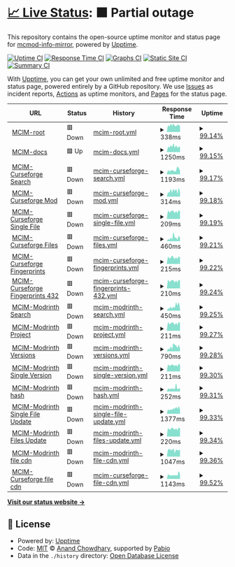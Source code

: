 # [📈 Live Status](https://mcmod-info-mirror.github.io/upptime): <!--live status--> **🟧 Partial outage**

This repository contains the open-source uptime monitor and status page for [mcmod-info-mirror](https://github.com/mcmod-info-mirror), powered by [Upptime](https://github.com/upptime/upptime).

[![Uptime CI](https://github.com/mcmod-info-mirror/upptime/workflows/Uptime%20CI/badge.svg)](https://github.com/mcmod-info-mirror/upptime/actions?query=workflow%3A%22Uptime+CI%22)
[![Response Time CI](https://github.com/mcmod-info-mirror/upptime/workflows/Response%20Time%20CI/badge.svg)](https://github.com/mcmod-info-mirror/upptime/actions?query=workflow%3A%22Response+Time+CI%22)
[![Graphs CI](https://github.com/mcmod-info-mirror/upptime/workflows/Graphs%20CI/badge.svg)](https://github.com/mcmod-info-mirror/upptime/actions?query=workflow%3A%22Graphs+CI%22)
[![Static Site CI](https://github.com/mcmod-info-mirror/upptime/workflows/Static%20Site%20CI/badge.svg)](https://github.com/mcmod-info-mirror/upptime/actions?query=workflow%3A%22Static+Site+CI%22)
[![Summary CI](https://github.com/mcmod-info-mirror/upptime/workflows/Summary%20CI/badge.svg)](https://github.com/mcmod-info-mirror/upptime/actions?query=workflow%3A%22Summary+CI%22)

With [Upptime](https://upptime.js.org), you can get your own unlimited and free uptime monitor and status page, powered entirely by a GitHub repository. We use [Issues](https://github.com/mcmod-info-mirror/upptime/issues) as incident reports, [Actions](https://github.com/mcmod-info-mirror/upptime/actions) as uptime monitors, and [Pages](https://mcmod-info-mirror.github.io/upptime) for the status page.

<!--start: status pages-->
<!-- This summary is generated by Upptime (https://github.com/upptime/upptime) -->
<!-- Do not edit this manually, your changes will be overwritten -->
<!-- prettier-ignore -->
| URL | Status | History | Response Time | Uptime |
| --- | ------ | ------- | ------------- | ------ |
| <img alt="" src="https://icons.duckduckgo.com/ip3/mod.mcimirror.top.ico" height="13"> [MCIM-root](https://mod.mcimirror.top) | 🟥 Down | [mcim-root.yml](https://github.com/mcmod-info-mirror/upptime/commits/HEAD/history/mcim-root.yml) | <details><summary><img alt="Response time graph" src="./graphs/mcim-root/response-time-week.png" height="20"> 338ms</summary><br><a href="https://mcmod-info-mirror.github.io/upptime/history/mcim-root"><img alt="Response time 364" src="https://img.shields.io/endpoint?url=https%3A%2F%2Fraw.githubusercontent.com%2Fmcmod-info-mirror%2Fupptime%2FHEAD%2Fapi%2Fmcim-root%2Fresponse-time.json"></a><br><a href="https://mcmod-info-mirror.github.io/upptime/history/mcim-root"><img alt="24-hour response time 300" src="https://img.shields.io/endpoint?url=https%3A%2F%2Fraw.githubusercontent.com%2Fmcmod-info-mirror%2Fupptime%2FHEAD%2Fapi%2Fmcim-root%2Fresponse-time-day.json"></a><br><a href="https://mcmod-info-mirror.github.io/upptime/history/mcim-root"><img alt="7-day response time 338" src="https://img.shields.io/endpoint?url=https%3A%2F%2Fraw.githubusercontent.com%2Fmcmod-info-mirror%2Fupptime%2FHEAD%2Fapi%2Fmcim-root%2Fresponse-time-week.json"></a><br><a href="https://mcmod-info-mirror.github.io/upptime/history/mcim-root"><img alt="30-day response time 364" src="https://img.shields.io/endpoint?url=https%3A%2F%2Fraw.githubusercontent.com%2Fmcmod-info-mirror%2Fupptime%2FHEAD%2Fapi%2Fmcim-root%2Fresponse-time-month.json"></a><br><a href="https://mcmod-info-mirror.github.io/upptime/history/mcim-root"><img alt="1-year response time 364" src="https://img.shields.io/endpoint?url=https%3A%2F%2Fraw.githubusercontent.com%2Fmcmod-info-mirror%2Fupptime%2FHEAD%2Fapi%2Fmcim-root%2Fresponse-time-year.json"></a></details> | <details><summary><a href="https://mcmod-info-mirror.github.io/upptime/history/mcim-root">99.14%</a></summary><a href="https://mcmod-info-mirror.github.io/upptime/history/mcim-root"><img alt="All-time uptime 99.68%" src="https://img.shields.io/endpoint?url=https%3A%2F%2Fraw.githubusercontent.com%2Fmcmod-info-mirror%2Fupptime%2FHEAD%2Fapi%2Fmcim-root%2Fuptime.json"></a><br><a href="https://mcmod-info-mirror.github.io/upptime/history/mcim-root"><img alt="24-hour uptime 99.53%" src="https://img.shields.io/endpoint?url=https%3A%2F%2Fraw.githubusercontent.com%2Fmcmod-info-mirror%2Fupptime%2FHEAD%2Fapi%2Fmcim-root%2Fuptime-day.json"></a><br><a href="https://mcmod-info-mirror.github.io/upptime/history/mcim-root"><img alt="7-day uptime 99.14%" src="https://img.shields.io/endpoint?url=https%3A%2F%2Fraw.githubusercontent.com%2Fmcmod-info-mirror%2Fupptime%2FHEAD%2Fapi%2Fmcim-root%2Fuptime-week.json"></a><br><a href="https://mcmod-info-mirror.github.io/upptime/history/mcim-root"><img alt="30-day uptime 99.68%" src="https://img.shields.io/endpoint?url=https%3A%2F%2Fraw.githubusercontent.com%2Fmcmod-info-mirror%2Fupptime%2FHEAD%2Fapi%2Fmcim-root%2Fuptime-month.json"></a><br><a href="https://mcmod-info-mirror.github.io/upptime/history/mcim-root"><img alt="1-year uptime 99.68%" src="https://img.shields.io/endpoint?url=https%3A%2F%2Fraw.githubusercontent.com%2Fmcmod-info-mirror%2Fupptime%2FHEAD%2Fapi%2Fmcim-root%2Fuptime-year.json"></a></details>
| <img alt="" src="https://icons.duckduckgo.com/ip3/mod.mcimirror.top.ico" height="13"> [MCIM-docs](https://mod.mcimirror.top/docs) | 🟩 Up | [mcim-docs.yml](https://github.com/mcmod-info-mirror/upptime/commits/HEAD/history/mcim-docs.yml) | <details><summary><img alt="Response time graph" src="./graphs/mcim-docs/response-time-week.png" height="20"> 1250ms</summary><br><a href="https://mcmod-info-mirror.github.io/upptime/history/mcim-docs"><img alt="Response time 1334" src="https://img.shields.io/endpoint?url=https%3A%2F%2Fraw.githubusercontent.com%2Fmcmod-info-mirror%2Fupptime%2FHEAD%2Fapi%2Fmcim-docs%2Fresponse-time.json"></a><br><a href="https://mcmod-info-mirror.github.io/upptime/history/mcim-docs"><img alt="24-hour response time 1132" src="https://img.shields.io/endpoint?url=https%3A%2F%2Fraw.githubusercontent.com%2Fmcmod-info-mirror%2Fupptime%2FHEAD%2Fapi%2Fmcim-docs%2Fresponse-time-day.json"></a><br><a href="https://mcmod-info-mirror.github.io/upptime/history/mcim-docs"><img alt="7-day response time 1250" src="https://img.shields.io/endpoint?url=https%3A%2F%2Fraw.githubusercontent.com%2Fmcmod-info-mirror%2Fupptime%2FHEAD%2Fapi%2Fmcim-docs%2Fresponse-time-week.json"></a><br><a href="https://mcmod-info-mirror.github.io/upptime/history/mcim-docs"><img alt="30-day response time 1334" src="https://img.shields.io/endpoint?url=https%3A%2F%2Fraw.githubusercontent.com%2Fmcmod-info-mirror%2Fupptime%2FHEAD%2Fapi%2Fmcim-docs%2Fresponse-time-month.json"></a><br><a href="https://mcmod-info-mirror.github.io/upptime/history/mcim-docs"><img alt="1-year response time 1334" src="https://img.shields.io/endpoint?url=https%3A%2F%2Fraw.githubusercontent.com%2Fmcmod-info-mirror%2Fupptime%2FHEAD%2Fapi%2Fmcim-docs%2Fresponse-time-year.json"></a></details> | <details><summary><a href="https://mcmod-info-mirror.github.io/upptime/history/mcim-docs">99.15%</a></summary><a href="https://mcmod-info-mirror.github.io/upptime/history/mcim-docs"><img alt="All-time uptime 99.69%" src="https://img.shields.io/endpoint?url=https%3A%2F%2Fraw.githubusercontent.com%2Fmcmod-info-mirror%2Fupptime%2FHEAD%2Fapi%2Fmcim-docs%2Fuptime.json"></a><br><a href="https://mcmod-info-mirror.github.io/upptime/history/mcim-docs"><img alt="24-hour uptime 99.56%" src="https://img.shields.io/endpoint?url=https%3A%2F%2Fraw.githubusercontent.com%2Fmcmod-info-mirror%2Fupptime%2FHEAD%2Fapi%2Fmcim-docs%2Fuptime-day.json"></a><br><a href="https://mcmod-info-mirror.github.io/upptime/history/mcim-docs"><img alt="7-day uptime 99.15%" src="https://img.shields.io/endpoint?url=https%3A%2F%2Fraw.githubusercontent.com%2Fmcmod-info-mirror%2Fupptime%2FHEAD%2Fapi%2Fmcim-docs%2Fuptime-week.json"></a><br><a href="https://mcmod-info-mirror.github.io/upptime/history/mcim-docs"><img alt="30-day uptime 99.68%" src="https://img.shields.io/endpoint?url=https%3A%2F%2Fraw.githubusercontent.com%2Fmcmod-info-mirror%2Fupptime%2FHEAD%2Fapi%2Fmcim-docs%2Fuptime-month.json"></a><br><a href="https://mcmod-info-mirror.github.io/upptime/history/mcim-docs"><img alt="1-year uptime 99.69%" src="https://img.shields.io/endpoint?url=https%3A%2F%2Fraw.githubusercontent.com%2Fmcmod-info-mirror%2Fupptime%2FHEAD%2Fapi%2Fmcim-docs%2Fuptime-year.json"></a></details>
| <img alt="" src="https://icons.duckduckgo.com/ip3/mod.mcimirror.top.ico" height="13"> [MCIM-Curseforge Search](https://mod.mcimirror.top/curseforge/v1/mods/search?gameId=432&pageSize=50) | 🟥 Down | [mcim-curseforge-search.yml](https://github.com/mcmod-info-mirror/upptime/commits/HEAD/history/mcim-curseforge-search.yml) | <details><summary><img alt="Response time graph" src="./graphs/mcim-curseforge-search/response-time-week.png" height="20"> 1193ms</summary><br><a href="https://mcmod-info-mirror.github.io/upptime/history/mcim-curseforge-search"><img alt="Response time 1403" src="https://img.shields.io/endpoint?url=https%3A%2F%2Fraw.githubusercontent.com%2Fmcmod-info-mirror%2Fupptime%2FHEAD%2Fapi%2Fmcim-curseforge-search%2Fresponse-time.json"></a><br><a href="https://mcmod-info-mirror.github.io/upptime/history/mcim-curseforge-search"><img alt="24-hour response time 1032" src="https://img.shields.io/endpoint?url=https%3A%2F%2Fraw.githubusercontent.com%2Fmcmod-info-mirror%2Fupptime%2FHEAD%2Fapi%2Fmcim-curseforge-search%2Fresponse-time-day.json"></a><br><a href="https://mcmod-info-mirror.github.io/upptime/history/mcim-curseforge-search"><img alt="7-day response time 1193" src="https://img.shields.io/endpoint?url=https%3A%2F%2Fraw.githubusercontent.com%2Fmcmod-info-mirror%2Fupptime%2FHEAD%2Fapi%2Fmcim-curseforge-search%2Fresponse-time-week.json"></a><br><a href="https://mcmod-info-mirror.github.io/upptime/history/mcim-curseforge-search"><img alt="30-day response time 1403" src="https://img.shields.io/endpoint?url=https%3A%2F%2Fraw.githubusercontent.com%2Fmcmod-info-mirror%2Fupptime%2FHEAD%2Fapi%2Fmcim-curseforge-search%2Fresponse-time-month.json"></a><br><a href="https://mcmod-info-mirror.github.io/upptime/history/mcim-curseforge-search"><img alt="1-year response time 1403" src="https://img.shields.io/endpoint?url=https%3A%2F%2Fraw.githubusercontent.com%2Fmcmod-info-mirror%2Fupptime%2FHEAD%2Fapi%2Fmcim-curseforge-search%2Fresponse-time-year.json"></a></details> | <details><summary><a href="https://mcmod-info-mirror.github.io/upptime/history/mcim-curseforge-search">99.17%</a></summary><a href="https://mcmod-info-mirror.github.io/upptime/history/mcim-curseforge-search"><img alt="All-time uptime 99.57%" src="https://img.shields.io/endpoint?url=https%3A%2F%2Fraw.githubusercontent.com%2Fmcmod-info-mirror%2Fupptime%2FHEAD%2Fapi%2Fmcim-curseforge-search%2Fuptime.json"></a><br><a href="https://mcmod-info-mirror.github.io/upptime/history/mcim-curseforge-search"><img alt="24-hour uptime 99.59%" src="https://img.shields.io/endpoint?url=https%3A%2F%2Fraw.githubusercontent.com%2Fmcmod-info-mirror%2Fupptime%2FHEAD%2Fapi%2Fmcim-curseforge-search%2Fuptime-day.json"></a><br><a href="https://mcmod-info-mirror.github.io/upptime/history/mcim-curseforge-search"><img alt="7-day uptime 99.17%" src="https://img.shields.io/endpoint?url=https%3A%2F%2Fraw.githubusercontent.com%2Fmcmod-info-mirror%2Fupptime%2FHEAD%2Fapi%2Fmcim-curseforge-search%2Fuptime-week.json"></a><br><a href="https://mcmod-info-mirror.github.io/upptime/history/mcim-curseforge-search"><img alt="30-day uptime 99.57%" src="https://img.shields.io/endpoint?url=https%3A%2F%2Fraw.githubusercontent.com%2Fmcmod-info-mirror%2Fupptime%2FHEAD%2Fapi%2Fmcim-curseforge-search%2Fuptime-month.json"></a><br><a href="https://mcmod-info-mirror.github.io/upptime/history/mcim-curseforge-search"><img alt="1-year uptime 99.57%" src="https://img.shields.io/endpoint?url=https%3A%2F%2Fraw.githubusercontent.com%2Fmcmod-info-mirror%2Fupptime%2FHEAD%2Fapi%2Fmcim-curseforge-search%2Fuptime-year.json"></a></details>
| <img alt="" src="https://icons.duckduckgo.com/ip3/mod.mcimirror.top.ico" height="13"> [MCIM-Curseforge Mod](https://mod.mcimirror.top/curseforge/v1/mods/238222) | 🟥 Down | [mcim-curseforge-mod.yml](https://github.com/mcmod-info-mirror/upptime/commits/HEAD/history/mcim-curseforge-mod.yml) | <details><summary><img alt="Response time graph" src="./graphs/mcim-curseforge-mod/response-time-week.png" height="20"> 314ms</summary><br><a href="https://mcmod-info-mirror.github.io/upptime/history/mcim-curseforge-mod"><img alt="Response time 316" src="https://img.shields.io/endpoint?url=https%3A%2F%2Fraw.githubusercontent.com%2Fmcmod-info-mirror%2Fupptime%2FHEAD%2Fapi%2Fmcim-curseforge-mod%2Fresponse-time.json"></a><br><a href="https://mcmod-info-mirror.github.io/upptime/history/mcim-curseforge-mod"><img alt="24-hour response time 218" src="https://img.shields.io/endpoint?url=https%3A%2F%2Fraw.githubusercontent.com%2Fmcmod-info-mirror%2Fupptime%2FHEAD%2Fapi%2Fmcim-curseforge-mod%2Fresponse-time-day.json"></a><br><a href="https://mcmod-info-mirror.github.io/upptime/history/mcim-curseforge-mod"><img alt="7-day response time 314" src="https://img.shields.io/endpoint?url=https%3A%2F%2Fraw.githubusercontent.com%2Fmcmod-info-mirror%2Fupptime%2FHEAD%2Fapi%2Fmcim-curseforge-mod%2Fresponse-time-week.json"></a><br><a href="https://mcmod-info-mirror.github.io/upptime/history/mcim-curseforge-mod"><img alt="30-day response time 316" src="https://img.shields.io/endpoint?url=https%3A%2F%2Fraw.githubusercontent.com%2Fmcmod-info-mirror%2Fupptime%2FHEAD%2Fapi%2Fmcim-curseforge-mod%2Fresponse-time-month.json"></a><br><a href="https://mcmod-info-mirror.github.io/upptime/history/mcim-curseforge-mod"><img alt="1-year response time 316" src="https://img.shields.io/endpoint?url=https%3A%2F%2Fraw.githubusercontent.com%2Fmcmod-info-mirror%2Fupptime%2FHEAD%2Fapi%2Fmcim-curseforge-mod%2Fresponse-time-year.json"></a></details> | <details><summary><a href="https://mcmod-info-mirror.github.io/upptime/history/mcim-curseforge-mod">99.18%</a></summary><a href="https://mcmod-info-mirror.github.io/upptime/history/mcim-curseforge-mod"><img alt="All-time uptime 99.65%" src="https://img.shields.io/endpoint?url=https%3A%2F%2Fraw.githubusercontent.com%2Fmcmod-info-mirror%2Fupptime%2FHEAD%2Fapi%2Fmcim-curseforge-mod%2Fuptime.json"></a><br><a href="https://mcmod-info-mirror.github.io/upptime/history/mcim-curseforge-mod"><img alt="24-hour uptime 99.61%" src="https://img.shields.io/endpoint?url=https%3A%2F%2Fraw.githubusercontent.com%2Fmcmod-info-mirror%2Fupptime%2FHEAD%2Fapi%2Fmcim-curseforge-mod%2Fuptime-day.json"></a><br><a href="https://mcmod-info-mirror.github.io/upptime/history/mcim-curseforge-mod"><img alt="7-day uptime 99.18%" src="https://img.shields.io/endpoint?url=https%3A%2F%2Fraw.githubusercontent.com%2Fmcmod-info-mirror%2Fupptime%2FHEAD%2Fapi%2Fmcim-curseforge-mod%2Fuptime-week.json"></a><br><a href="https://mcmod-info-mirror.github.io/upptime/history/mcim-curseforge-mod"><img alt="30-day uptime 99.65%" src="https://img.shields.io/endpoint?url=https%3A%2F%2Fraw.githubusercontent.com%2Fmcmod-info-mirror%2Fupptime%2FHEAD%2Fapi%2Fmcim-curseforge-mod%2Fuptime-month.json"></a><br><a href="https://mcmod-info-mirror.github.io/upptime/history/mcim-curseforge-mod"><img alt="1-year uptime 99.65%" src="https://img.shields.io/endpoint?url=https%3A%2F%2Fraw.githubusercontent.com%2Fmcmod-info-mirror%2Fupptime%2FHEAD%2Fapi%2Fmcim-curseforge-mod%2Fuptime-year.json"></a></details>
| <img alt="" src="https://icons.duckduckgo.com/ip3/mod.mcimirror.top.ico" height="13"> [MCIM-Curseforge Single File](https://mod.mcimirror.top/curseforge/v1/mods/256717/files/2666198) | 🟥 Down | [mcim-curseforge-single-file.yml](https://github.com/mcmod-info-mirror/upptime/commits/HEAD/history/mcim-curseforge-single-file.yml) | <details><summary><img alt="Response time graph" src="./graphs/mcim-curseforge-single-file/response-time-week.png" height="20"> 209ms</summary><br><a href="https://mcmod-info-mirror.github.io/upptime/history/mcim-curseforge-single-file"><img alt="Response time 261" src="https://img.shields.io/endpoint?url=https%3A%2F%2Fraw.githubusercontent.com%2Fmcmod-info-mirror%2Fupptime%2FHEAD%2Fapi%2Fmcim-curseforge-single-file%2Fresponse-time.json"></a><br><a href="https://mcmod-info-mirror.github.io/upptime/history/mcim-curseforge-single-file"><img alt="24-hour response time 217" src="https://img.shields.io/endpoint?url=https%3A%2F%2Fraw.githubusercontent.com%2Fmcmod-info-mirror%2Fupptime%2FHEAD%2Fapi%2Fmcim-curseforge-single-file%2Fresponse-time-day.json"></a><br><a href="https://mcmod-info-mirror.github.io/upptime/history/mcim-curseforge-single-file"><img alt="7-day response time 209" src="https://img.shields.io/endpoint?url=https%3A%2F%2Fraw.githubusercontent.com%2Fmcmod-info-mirror%2Fupptime%2FHEAD%2Fapi%2Fmcim-curseforge-single-file%2Fresponse-time-week.json"></a><br><a href="https://mcmod-info-mirror.github.io/upptime/history/mcim-curseforge-single-file"><img alt="30-day response time 261" src="https://img.shields.io/endpoint?url=https%3A%2F%2Fraw.githubusercontent.com%2Fmcmod-info-mirror%2Fupptime%2FHEAD%2Fapi%2Fmcim-curseforge-single-file%2Fresponse-time-month.json"></a><br><a href="https://mcmod-info-mirror.github.io/upptime/history/mcim-curseforge-single-file"><img alt="1-year response time 261" src="https://img.shields.io/endpoint?url=https%3A%2F%2Fraw.githubusercontent.com%2Fmcmod-info-mirror%2Fupptime%2FHEAD%2Fapi%2Fmcim-curseforge-single-file%2Fresponse-time-year.json"></a></details> | <details><summary><a href="https://mcmod-info-mirror.github.io/upptime/history/mcim-curseforge-single-file">99.19%</a></summary><a href="https://mcmod-info-mirror.github.io/upptime/history/mcim-curseforge-single-file"><img alt="All-time uptime 99.66%" src="https://img.shields.io/endpoint?url=https%3A%2F%2Fraw.githubusercontent.com%2Fmcmod-info-mirror%2Fupptime%2FHEAD%2Fapi%2Fmcim-curseforge-single-file%2Fuptime.json"></a><br><a href="https://mcmod-info-mirror.github.io/upptime/history/mcim-curseforge-single-file"><img alt="24-hour uptime 99.64%" src="https://img.shields.io/endpoint?url=https%3A%2F%2Fraw.githubusercontent.com%2Fmcmod-info-mirror%2Fupptime%2FHEAD%2Fapi%2Fmcim-curseforge-single-file%2Fuptime-day.json"></a><br><a href="https://mcmod-info-mirror.github.io/upptime/history/mcim-curseforge-single-file"><img alt="7-day uptime 99.19%" src="https://img.shields.io/endpoint?url=https%3A%2F%2Fraw.githubusercontent.com%2Fmcmod-info-mirror%2Fupptime%2FHEAD%2Fapi%2Fmcim-curseforge-single-file%2Fuptime-week.json"></a><br><a href="https://mcmod-info-mirror.github.io/upptime/history/mcim-curseforge-single-file"><img alt="30-day uptime 99.66%" src="https://img.shields.io/endpoint?url=https%3A%2F%2Fraw.githubusercontent.com%2Fmcmod-info-mirror%2Fupptime%2FHEAD%2Fapi%2Fmcim-curseforge-single-file%2Fuptime-month.json"></a><br><a href="https://mcmod-info-mirror.github.io/upptime/history/mcim-curseforge-single-file"><img alt="1-year uptime 99.66%" src="https://img.shields.io/endpoint?url=https%3A%2F%2Fraw.githubusercontent.com%2Fmcmod-info-mirror%2Fupptime%2FHEAD%2Fapi%2Fmcim-curseforge-single-file%2Fuptime-year.json"></a></details>
| <img alt="" src="https://icons.duckduckgo.com/ip3/mod.mcimirror.top.ico" height="13"> [MCIM-Curseforge Files](https://mod.mcimirror.top/curseforge/v1/mods/238222/files) | 🟥 Down | [mcim-curseforge-files.yml](https://github.com/mcmod-info-mirror/upptime/commits/HEAD/history/mcim-curseforge-files.yml) | <details><summary><img alt="Response time graph" src="./graphs/mcim-curseforge-files/response-time-week.png" height="20"> 460ms</summary><br><a href="https://mcmod-info-mirror.github.io/upptime/history/mcim-curseforge-files"><img alt="Response time 452" src="https://img.shields.io/endpoint?url=https%3A%2F%2Fraw.githubusercontent.com%2Fmcmod-info-mirror%2Fupptime%2FHEAD%2Fapi%2Fmcim-curseforge-files%2Fresponse-time.json"></a><br><a href="https://mcmod-info-mirror.github.io/upptime/history/mcim-curseforge-files"><img alt="24-hour response time 443" src="https://img.shields.io/endpoint?url=https%3A%2F%2Fraw.githubusercontent.com%2Fmcmod-info-mirror%2Fupptime%2FHEAD%2Fapi%2Fmcim-curseforge-files%2Fresponse-time-day.json"></a><br><a href="https://mcmod-info-mirror.github.io/upptime/history/mcim-curseforge-files"><img alt="7-day response time 460" src="https://img.shields.io/endpoint?url=https%3A%2F%2Fraw.githubusercontent.com%2Fmcmod-info-mirror%2Fupptime%2FHEAD%2Fapi%2Fmcim-curseforge-files%2Fresponse-time-week.json"></a><br><a href="https://mcmod-info-mirror.github.io/upptime/history/mcim-curseforge-files"><img alt="30-day response time 452" src="https://img.shields.io/endpoint?url=https%3A%2F%2Fraw.githubusercontent.com%2Fmcmod-info-mirror%2Fupptime%2FHEAD%2Fapi%2Fmcim-curseforge-files%2Fresponse-time-month.json"></a><br><a href="https://mcmod-info-mirror.github.io/upptime/history/mcim-curseforge-files"><img alt="1-year response time 452" src="https://img.shields.io/endpoint?url=https%3A%2F%2Fraw.githubusercontent.com%2Fmcmod-info-mirror%2Fupptime%2FHEAD%2Fapi%2Fmcim-curseforge-files%2Fresponse-time-year.json"></a></details> | <details><summary><a href="https://mcmod-info-mirror.github.io/upptime/history/mcim-curseforge-files">99.21%</a></summary><a href="https://mcmod-info-mirror.github.io/upptime/history/mcim-curseforge-files"><img alt="All-time uptime 99.66%" src="https://img.shields.io/endpoint?url=https%3A%2F%2Fraw.githubusercontent.com%2Fmcmod-info-mirror%2Fupptime%2FHEAD%2Fapi%2Fmcim-curseforge-files%2Fuptime.json"></a><br><a href="https://mcmod-info-mirror.github.io/upptime/history/mcim-curseforge-files"><img alt="24-hour uptime 99.67%" src="https://img.shields.io/endpoint?url=https%3A%2F%2Fraw.githubusercontent.com%2Fmcmod-info-mirror%2Fupptime%2FHEAD%2Fapi%2Fmcim-curseforge-files%2Fuptime-day.json"></a><br><a href="https://mcmod-info-mirror.github.io/upptime/history/mcim-curseforge-files"><img alt="7-day uptime 99.21%" src="https://img.shields.io/endpoint?url=https%3A%2F%2Fraw.githubusercontent.com%2Fmcmod-info-mirror%2Fupptime%2FHEAD%2Fapi%2Fmcim-curseforge-files%2Fuptime-week.json"></a><br><a href="https://mcmod-info-mirror.github.io/upptime/history/mcim-curseforge-files"><img alt="30-day uptime 99.66%" src="https://img.shields.io/endpoint?url=https%3A%2F%2Fraw.githubusercontent.com%2Fmcmod-info-mirror%2Fupptime%2FHEAD%2Fapi%2Fmcim-curseforge-files%2Fuptime-month.json"></a><br><a href="https://mcmod-info-mirror.github.io/upptime/history/mcim-curseforge-files"><img alt="1-year uptime 99.66%" src="https://img.shields.io/endpoint?url=https%3A%2F%2Fraw.githubusercontent.com%2Fmcmod-info-mirror%2Fupptime%2FHEAD%2Fapi%2Fmcim-curseforge-files%2Fuptime-year.json"></a></details>
| <img alt="" src="https://icons.duckduckgo.com/ip3/mod.mcimirror.top.ico" height="13"> [MCIM-Curseforge Fingerprints](https://mod.mcimirror.top/curseforge/v1/fingerprints) | 🟥 Down | [mcim-curseforge-fingerprints.yml](https://github.com/mcmod-info-mirror/upptime/commits/HEAD/history/mcim-curseforge-fingerprints.yml) | <details><summary><img alt="Response time graph" src="./graphs/mcim-curseforge-fingerprints/response-time-week.png" height="20"> 215ms</summary><br><a href="https://mcmod-info-mirror.github.io/upptime/history/mcim-curseforge-fingerprints"><img alt="Response time 280" src="https://img.shields.io/endpoint?url=https%3A%2F%2Fraw.githubusercontent.com%2Fmcmod-info-mirror%2Fupptime%2FHEAD%2Fapi%2Fmcim-curseforge-fingerprints%2Fresponse-time.json"></a><br><a href="https://mcmod-info-mirror.github.io/upptime/history/mcim-curseforge-fingerprints"><img alt="24-hour response time 217" src="https://img.shields.io/endpoint?url=https%3A%2F%2Fraw.githubusercontent.com%2Fmcmod-info-mirror%2Fupptime%2FHEAD%2Fapi%2Fmcim-curseforge-fingerprints%2Fresponse-time-day.json"></a><br><a href="https://mcmod-info-mirror.github.io/upptime/history/mcim-curseforge-fingerprints"><img alt="7-day response time 215" src="https://img.shields.io/endpoint?url=https%3A%2F%2Fraw.githubusercontent.com%2Fmcmod-info-mirror%2Fupptime%2FHEAD%2Fapi%2Fmcim-curseforge-fingerprints%2Fresponse-time-week.json"></a><br><a href="https://mcmod-info-mirror.github.io/upptime/history/mcim-curseforge-fingerprints"><img alt="30-day response time 280" src="https://img.shields.io/endpoint?url=https%3A%2F%2Fraw.githubusercontent.com%2Fmcmod-info-mirror%2Fupptime%2FHEAD%2Fapi%2Fmcim-curseforge-fingerprints%2Fresponse-time-month.json"></a><br><a href="https://mcmod-info-mirror.github.io/upptime/history/mcim-curseforge-fingerprints"><img alt="1-year response time 280" src="https://img.shields.io/endpoint?url=https%3A%2F%2Fraw.githubusercontent.com%2Fmcmod-info-mirror%2Fupptime%2FHEAD%2Fapi%2Fmcim-curseforge-fingerprints%2Fresponse-time-year.json"></a></details> | <details><summary><a href="https://mcmod-info-mirror.github.io/upptime/history/mcim-curseforge-fingerprints">99.22%</a></summary><a href="https://mcmod-info-mirror.github.io/upptime/history/mcim-curseforge-fingerprints"><img alt="All-time uptime 99.67%" src="https://img.shields.io/endpoint?url=https%3A%2F%2Fraw.githubusercontent.com%2Fmcmod-info-mirror%2Fupptime%2FHEAD%2Fapi%2Fmcim-curseforge-fingerprints%2Fuptime.json"></a><br><a href="https://mcmod-info-mirror.github.io/upptime/history/mcim-curseforge-fingerprints"><img alt="24-hour uptime 99.70%" src="https://img.shields.io/endpoint?url=https%3A%2F%2Fraw.githubusercontent.com%2Fmcmod-info-mirror%2Fupptime%2FHEAD%2Fapi%2Fmcim-curseforge-fingerprints%2Fuptime-day.json"></a><br><a href="https://mcmod-info-mirror.github.io/upptime/history/mcim-curseforge-fingerprints"><img alt="7-day uptime 99.22%" src="https://img.shields.io/endpoint?url=https%3A%2F%2Fraw.githubusercontent.com%2Fmcmod-info-mirror%2Fupptime%2FHEAD%2Fapi%2Fmcim-curseforge-fingerprints%2Fuptime-week.json"></a><br><a href="https://mcmod-info-mirror.github.io/upptime/history/mcim-curseforge-fingerprints"><img alt="30-day uptime 99.67%" src="https://img.shields.io/endpoint?url=https%3A%2F%2Fraw.githubusercontent.com%2Fmcmod-info-mirror%2Fupptime%2FHEAD%2Fapi%2Fmcim-curseforge-fingerprints%2Fuptime-month.json"></a><br><a href="https://mcmod-info-mirror.github.io/upptime/history/mcim-curseforge-fingerprints"><img alt="1-year uptime 99.67%" src="https://img.shields.io/endpoint?url=https%3A%2F%2Fraw.githubusercontent.com%2Fmcmod-info-mirror%2Fupptime%2FHEAD%2Fapi%2Fmcim-curseforge-fingerprints%2Fuptime-year.json"></a></details>
| <img alt="" src="https://icons.duckduckgo.com/ip3/mod.mcimirror.top.ico" height="13"> [MCIM-Curseforge Fingerprints 432](https://mod.mcimirror.top/curseforge/v1/fingerprints/432) | 🟥 Down | [mcim-curseforge-fingerprints-432.yml](https://github.com/mcmod-info-mirror/upptime/commits/HEAD/history/mcim-curseforge-fingerprints-432.yml) | <details><summary><img alt="Response time graph" src="./graphs/mcim-curseforge-fingerprints-432/response-time-week.png" height="20"> 210ms</summary><br><a href="https://mcmod-info-mirror.github.io/upptime/history/mcim-curseforge-fingerprints-432"><img alt="Response time 267" src="https://img.shields.io/endpoint?url=https%3A%2F%2Fraw.githubusercontent.com%2Fmcmod-info-mirror%2Fupptime%2FHEAD%2Fapi%2Fmcim-curseforge-fingerprints-432%2Fresponse-time.json"></a><br><a href="https://mcmod-info-mirror.github.io/upptime/history/mcim-curseforge-fingerprints-432"><img alt="24-hour response time 218" src="https://img.shields.io/endpoint?url=https%3A%2F%2Fraw.githubusercontent.com%2Fmcmod-info-mirror%2Fupptime%2FHEAD%2Fapi%2Fmcim-curseforge-fingerprints-432%2Fresponse-time-day.json"></a><br><a href="https://mcmod-info-mirror.github.io/upptime/history/mcim-curseforge-fingerprints-432"><img alt="7-day response time 210" src="https://img.shields.io/endpoint?url=https%3A%2F%2Fraw.githubusercontent.com%2Fmcmod-info-mirror%2Fupptime%2FHEAD%2Fapi%2Fmcim-curseforge-fingerprints-432%2Fresponse-time-week.json"></a><br><a href="https://mcmod-info-mirror.github.io/upptime/history/mcim-curseforge-fingerprints-432"><img alt="30-day response time 267" src="https://img.shields.io/endpoint?url=https%3A%2F%2Fraw.githubusercontent.com%2Fmcmod-info-mirror%2Fupptime%2FHEAD%2Fapi%2Fmcim-curseforge-fingerprints-432%2Fresponse-time-month.json"></a><br><a href="https://mcmod-info-mirror.github.io/upptime/history/mcim-curseforge-fingerprints-432"><img alt="1-year response time 267" src="https://img.shields.io/endpoint?url=https%3A%2F%2Fraw.githubusercontent.com%2Fmcmod-info-mirror%2Fupptime%2FHEAD%2Fapi%2Fmcim-curseforge-fingerprints-432%2Fresponse-time-year.json"></a></details> | <details><summary><a href="https://mcmod-info-mirror.github.io/upptime/history/mcim-curseforge-fingerprints-432">99.24%</a></summary><a href="https://mcmod-info-mirror.github.io/upptime/history/mcim-curseforge-fingerprints-432"><img alt="All-time uptime 99.67%" src="https://img.shields.io/endpoint?url=https%3A%2F%2Fraw.githubusercontent.com%2Fmcmod-info-mirror%2Fupptime%2FHEAD%2Fapi%2Fmcim-curseforge-fingerprints-432%2Fuptime.json"></a><br><a href="https://mcmod-info-mirror.github.io/upptime/history/mcim-curseforge-fingerprints-432"><img alt="24-hour uptime 99.73%" src="https://img.shields.io/endpoint?url=https%3A%2F%2Fraw.githubusercontent.com%2Fmcmod-info-mirror%2Fupptime%2FHEAD%2Fapi%2Fmcim-curseforge-fingerprints-432%2Fuptime-day.json"></a><br><a href="https://mcmod-info-mirror.github.io/upptime/history/mcim-curseforge-fingerprints-432"><img alt="7-day uptime 99.24%" src="https://img.shields.io/endpoint?url=https%3A%2F%2Fraw.githubusercontent.com%2Fmcmod-info-mirror%2Fupptime%2FHEAD%2Fapi%2Fmcim-curseforge-fingerprints-432%2Fuptime-week.json"></a><br><a href="https://mcmod-info-mirror.github.io/upptime/history/mcim-curseforge-fingerprints-432"><img alt="30-day uptime 99.67%" src="https://img.shields.io/endpoint?url=https%3A%2F%2Fraw.githubusercontent.com%2Fmcmod-info-mirror%2Fupptime%2FHEAD%2Fapi%2Fmcim-curseforge-fingerprints-432%2Fuptime-month.json"></a><br><a href="https://mcmod-info-mirror.github.io/upptime/history/mcim-curseforge-fingerprints-432"><img alt="1-year uptime 99.67%" src="https://img.shields.io/endpoint?url=https%3A%2F%2Fraw.githubusercontent.com%2Fmcmod-info-mirror%2Fupptime%2FHEAD%2Fapi%2Fmcim-curseforge-fingerprints-432%2Fuptime-year.json"></a></details>
| <img alt="" src="https://icons.duckduckgo.com/ip3/mod.mcimirror.top.ico" height="13"> [MCIM-Modrinth Search](https://mod.mcimirror.top/modrinth/v2/search?offset=0&limit=10&index=relevance) | 🟥 Down | [mcim-modrinth-search.yml](https://github.com/mcmod-info-mirror/upptime/commits/HEAD/history/mcim-modrinth-search.yml) | <details><summary><img alt="Response time graph" src="./graphs/mcim-modrinth-search/response-time-week.png" height="20"> 450ms</summary><br><a href="https://mcmod-info-mirror.github.io/upptime/history/mcim-modrinth-search"><img alt="Response time 533" src="https://img.shields.io/endpoint?url=https%3A%2F%2Fraw.githubusercontent.com%2Fmcmod-info-mirror%2Fupptime%2FHEAD%2Fapi%2Fmcim-modrinth-search%2Fresponse-time.json"></a><br><a href="https://mcmod-info-mirror.github.io/upptime/history/mcim-modrinth-search"><img alt="24-hour response time 216" src="https://img.shields.io/endpoint?url=https%3A%2F%2Fraw.githubusercontent.com%2Fmcmod-info-mirror%2Fupptime%2FHEAD%2Fapi%2Fmcim-modrinth-search%2Fresponse-time-day.json"></a><br><a href="https://mcmod-info-mirror.github.io/upptime/history/mcim-modrinth-search"><img alt="7-day response time 450" src="https://img.shields.io/endpoint?url=https%3A%2F%2Fraw.githubusercontent.com%2Fmcmod-info-mirror%2Fupptime%2FHEAD%2Fapi%2Fmcim-modrinth-search%2Fresponse-time-week.json"></a><br><a href="https://mcmod-info-mirror.github.io/upptime/history/mcim-modrinth-search"><img alt="30-day response time 533" src="https://img.shields.io/endpoint?url=https%3A%2F%2Fraw.githubusercontent.com%2Fmcmod-info-mirror%2Fupptime%2FHEAD%2Fapi%2Fmcim-modrinth-search%2Fresponse-time-month.json"></a><br><a href="https://mcmod-info-mirror.github.io/upptime/history/mcim-modrinth-search"><img alt="1-year response time 533" src="https://img.shields.io/endpoint?url=https%3A%2F%2Fraw.githubusercontent.com%2Fmcmod-info-mirror%2Fupptime%2FHEAD%2Fapi%2Fmcim-modrinth-search%2Fresponse-time-year.json"></a></details> | <details><summary><a href="https://mcmod-info-mirror.github.io/upptime/history/mcim-modrinth-search">99.25%</a></summary><a href="https://mcmod-info-mirror.github.io/upptime/history/mcim-modrinth-search"><img alt="All-time uptime 99.68%" src="https://img.shields.io/endpoint?url=https%3A%2F%2Fraw.githubusercontent.com%2Fmcmod-info-mirror%2Fupptime%2FHEAD%2Fapi%2Fmcim-modrinth-search%2Fuptime.json"></a><br><a href="https://mcmod-info-mirror.github.io/upptime/history/mcim-modrinth-search"><img alt="24-hour uptime 99.76%" src="https://img.shields.io/endpoint?url=https%3A%2F%2Fraw.githubusercontent.com%2Fmcmod-info-mirror%2Fupptime%2FHEAD%2Fapi%2Fmcim-modrinth-search%2Fuptime-day.json"></a><br><a href="https://mcmod-info-mirror.github.io/upptime/history/mcim-modrinth-search"><img alt="7-day uptime 99.25%" src="https://img.shields.io/endpoint?url=https%3A%2F%2Fraw.githubusercontent.com%2Fmcmod-info-mirror%2Fupptime%2FHEAD%2Fapi%2Fmcim-modrinth-search%2Fuptime-week.json"></a><br><a href="https://mcmod-info-mirror.github.io/upptime/history/mcim-modrinth-search"><img alt="30-day uptime 99.68%" src="https://img.shields.io/endpoint?url=https%3A%2F%2Fraw.githubusercontent.com%2Fmcmod-info-mirror%2Fupptime%2FHEAD%2Fapi%2Fmcim-modrinth-search%2Fuptime-month.json"></a><br><a href="https://mcmod-info-mirror.github.io/upptime/history/mcim-modrinth-search"><img alt="1-year uptime 99.68%" src="https://img.shields.io/endpoint?url=https%3A%2F%2Fraw.githubusercontent.com%2Fmcmod-info-mirror%2Fupptime%2FHEAD%2Fapi%2Fmcim-modrinth-search%2Fuptime-year.json"></a></details>
| <img alt="" src="https://icons.duckduckgo.com/ip3/mod.mcimirror.top.ico" height="13"> [MCIM-Modrinth Project](https://mod.mcimirror.top/modrinth/v2/project/sodium-extra) | 🟥 Down | [mcim-modrinth-project.yml](https://github.com/mcmod-info-mirror/upptime/commits/HEAD/history/mcim-modrinth-project.yml) | <details><summary><img alt="Response time graph" src="./graphs/mcim-modrinth-project/response-time-week.png" height="20"> 211ms</summary><br><a href="https://mcmod-info-mirror.github.io/upptime/history/mcim-modrinth-project"><img alt="Response time 235" src="https://img.shields.io/endpoint?url=https%3A%2F%2Fraw.githubusercontent.com%2Fmcmod-info-mirror%2Fupptime%2FHEAD%2Fapi%2Fmcim-modrinth-project%2Fresponse-time.json"></a><br><a href="https://mcmod-info-mirror.github.io/upptime/history/mcim-modrinth-project"><img alt="24-hour response time 218" src="https://img.shields.io/endpoint?url=https%3A%2F%2Fraw.githubusercontent.com%2Fmcmod-info-mirror%2Fupptime%2FHEAD%2Fapi%2Fmcim-modrinth-project%2Fresponse-time-day.json"></a><br><a href="https://mcmod-info-mirror.github.io/upptime/history/mcim-modrinth-project"><img alt="7-day response time 211" src="https://img.shields.io/endpoint?url=https%3A%2F%2Fraw.githubusercontent.com%2Fmcmod-info-mirror%2Fupptime%2FHEAD%2Fapi%2Fmcim-modrinth-project%2Fresponse-time-week.json"></a><br><a href="https://mcmod-info-mirror.github.io/upptime/history/mcim-modrinth-project"><img alt="30-day response time 235" src="https://img.shields.io/endpoint?url=https%3A%2F%2Fraw.githubusercontent.com%2Fmcmod-info-mirror%2Fupptime%2FHEAD%2Fapi%2Fmcim-modrinth-project%2Fresponse-time-month.json"></a><br><a href="https://mcmod-info-mirror.github.io/upptime/history/mcim-modrinth-project"><img alt="1-year response time 235" src="https://img.shields.io/endpoint?url=https%3A%2F%2Fraw.githubusercontent.com%2Fmcmod-info-mirror%2Fupptime%2FHEAD%2Fapi%2Fmcim-modrinth-project%2Fresponse-time-year.json"></a></details> | <details><summary><a href="https://mcmod-info-mirror.github.io/upptime/history/mcim-modrinth-project">99.27%</a></summary><a href="https://mcmod-info-mirror.github.io/upptime/history/mcim-modrinth-project"><img alt="All-time uptime 99.68%" src="https://img.shields.io/endpoint?url=https%3A%2F%2Fraw.githubusercontent.com%2Fmcmod-info-mirror%2Fupptime%2FHEAD%2Fapi%2Fmcim-modrinth-project%2Fuptime.json"></a><br><a href="https://mcmod-info-mirror.github.io/upptime/history/mcim-modrinth-project"><img alt="24-hour uptime 99.79%" src="https://img.shields.io/endpoint?url=https%3A%2F%2Fraw.githubusercontent.com%2Fmcmod-info-mirror%2Fupptime%2FHEAD%2Fapi%2Fmcim-modrinth-project%2Fuptime-day.json"></a><br><a href="https://mcmod-info-mirror.github.io/upptime/history/mcim-modrinth-project"><img alt="7-day uptime 99.27%" src="https://img.shields.io/endpoint?url=https%3A%2F%2Fraw.githubusercontent.com%2Fmcmod-info-mirror%2Fupptime%2FHEAD%2Fapi%2Fmcim-modrinth-project%2Fuptime-week.json"></a><br><a href="https://mcmod-info-mirror.github.io/upptime/history/mcim-modrinth-project"><img alt="30-day uptime 99.68%" src="https://img.shields.io/endpoint?url=https%3A%2F%2Fraw.githubusercontent.com%2Fmcmod-info-mirror%2Fupptime%2FHEAD%2Fapi%2Fmcim-modrinth-project%2Fuptime-month.json"></a><br><a href="https://mcmod-info-mirror.github.io/upptime/history/mcim-modrinth-project"><img alt="1-year uptime 99.68%" src="https://img.shields.io/endpoint?url=https%3A%2F%2Fraw.githubusercontent.com%2Fmcmod-info-mirror%2Fupptime%2FHEAD%2Fapi%2Fmcim-modrinth-project%2Fuptime-year.json"></a></details>
| <img alt="" src="https://icons.duckduckgo.com/ip3/mod.mcimirror.top.ico" height="13"> [MCIM-Modrinth Versions](https://mod.mcimirror.top/modrinth/v2/project/sodium-extra/version) | 🟥 Down | [mcim-modrinth-versions.yml](https://github.com/mcmod-info-mirror/upptime/commits/HEAD/history/mcim-modrinth-versions.yml) | <details><summary><img alt="Response time graph" src="./graphs/mcim-modrinth-versions/response-time-week.png" height="20"> 790ms</summary><br><a href="https://mcmod-info-mirror.github.io/upptime/history/mcim-modrinth-versions"><img alt="Response time 814" src="https://img.shields.io/endpoint?url=https%3A%2F%2Fraw.githubusercontent.com%2Fmcmod-info-mirror%2Fupptime%2FHEAD%2Fapi%2Fmcim-modrinth-versions%2Fresponse-time.json"></a><br><a href="https://mcmod-info-mirror.github.io/upptime/history/mcim-modrinth-versions"><img alt="24-hour response time 428" src="https://img.shields.io/endpoint?url=https%3A%2F%2Fraw.githubusercontent.com%2Fmcmod-info-mirror%2Fupptime%2FHEAD%2Fapi%2Fmcim-modrinth-versions%2Fresponse-time-day.json"></a><br><a href="https://mcmod-info-mirror.github.io/upptime/history/mcim-modrinth-versions"><img alt="7-day response time 790" src="https://img.shields.io/endpoint?url=https%3A%2F%2Fraw.githubusercontent.com%2Fmcmod-info-mirror%2Fupptime%2FHEAD%2Fapi%2Fmcim-modrinth-versions%2Fresponse-time-week.json"></a><br><a href="https://mcmod-info-mirror.github.io/upptime/history/mcim-modrinth-versions"><img alt="30-day response time 814" src="https://img.shields.io/endpoint?url=https%3A%2F%2Fraw.githubusercontent.com%2Fmcmod-info-mirror%2Fupptime%2FHEAD%2Fapi%2Fmcim-modrinth-versions%2Fresponse-time-month.json"></a><br><a href="https://mcmod-info-mirror.github.io/upptime/history/mcim-modrinth-versions"><img alt="1-year response time 814" src="https://img.shields.io/endpoint?url=https%3A%2F%2Fraw.githubusercontent.com%2Fmcmod-info-mirror%2Fupptime%2FHEAD%2Fapi%2Fmcim-modrinth-versions%2Fresponse-time-year.json"></a></details> | <details><summary><a href="https://mcmod-info-mirror.github.io/upptime/history/mcim-modrinth-versions">99.28%</a></summary><a href="https://mcmod-info-mirror.github.io/upptime/history/mcim-modrinth-versions"><img alt="All-time uptime 99.65%" src="https://img.shields.io/endpoint?url=https%3A%2F%2Fraw.githubusercontent.com%2Fmcmod-info-mirror%2Fupptime%2FHEAD%2Fapi%2Fmcim-modrinth-versions%2Fuptime.json"></a><br><a href="https://mcmod-info-mirror.github.io/upptime/history/mcim-modrinth-versions"><img alt="24-hour uptime 99.81%" src="https://img.shields.io/endpoint?url=https%3A%2F%2Fraw.githubusercontent.com%2Fmcmod-info-mirror%2Fupptime%2FHEAD%2Fapi%2Fmcim-modrinth-versions%2Fuptime-day.json"></a><br><a href="https://mcmod-info-mirror.github.io/upptime/history/mcim-modrinth-versions"><img alt="7-day uptime 99.28%" src="https://img.shields.io/endpoint?url=https%3A%2F%2Fraw.githubusercontent.com%2Fmcmod-info-mirror%2Fupptime%2FHEAD%2Fapi%2Fmcim-modrinth-versions%2Fuptime-week.json"></a><br><a href="https://mcmod-info-mirror.github.io/upptime/history/mcim-modrinth-versions"><img alt="30-day uptime 99.65%" src="https://img.shields.io/endpoint?url=https%3A%2F%2Fraw.githubusercontent.com%2Fmcmod-info-mirror%2Fupptime%2FHEAD%2Fapi%2Fmcim-modrinth-versions%2Fuptime-month.json"></a><br><a href="https://mcmod-info-mirror.github.io/upptime/history/mcim-modrinth-versions"><img alt="1-year uptime 99.65%" src="https://img.shields.io/endpoint?url=https%3A%2F%2Fraw.githubusercontent.com%2Fmcmod-info-mirror%2Fupptime%2FHEAD%2Fapi%2Fmcim-modrinth-versions%2Fuptime-year.json"></a></details>
| <img alt="" src="https://icons.duckduckgo.com/ip3/mod.mcimirror.top.ico" height="13"> [MCIM-Modrinth Single Version](https://mod.mcimirror.top/modrinth/v2/version/3JJvf9Kn) | 🟥 Down | [mcim-modrinth-single-version.yml](https://github.com/mcmod-info-mirror/upptime/commits/HEAD/history/mcim-modrinth-single-version.yml) | <details><summary><img alt="Response time graph" src="./graphs/mcim-modrinth-single-version/response-time-week.png" height="20"> 211ms</summary><br><a href="https://mcmod-info-mirror.github.io/upptime/history/mcim-modrinth-single-version"><img alt="Response time 270" src="https://img.shields.io/endpoint?url=https%3A%2F%2Fraw.githubusercontent.com%2Fmcmod-info-mirror%2Fupptime%2FHEAD%2Fapi%2Fmcim-modrinth-single-version%2Fresponse-time.json"></a><br><a href="https://mcmod-info-mirror.github.io/upptime/history/mcim-modrinth-single-version"><img alt="24-hour response time 216" src="https://img.shields.io/endpoint?url=https%3A%2F%2Fraw.githubusercontent.com%2Fmcmod-info-mirror%2Fupptime%2FHEAD%2Fapi%2Fmcim-modrinth-single-version%2Fresponse-time-day.json"></a><br><a href="https://mcmod-info-mirror.github.io/upptime/history/mcim-modrinth-single-version"><img alt="7-day response time 211" src="https://img.shields.io/endpoint?url=https%3A%2F%2Fraw.githubusercontent.com%2Fmcmod-info-mirror%2Fupptime%2FHEAD%2Fapi%2Fmcim-modrinth-single-version%2Fresponse-time-week.json"></a><br><a href="https://mcmod-info-mirror.github.io/upptime/history/mcim-modrinth-single-version"><img alt="30-day response time 270" src="https://img.shields.io/endpoint?url=https%3A%2F%2Fraw.githubusercontent.com%2Fmcmod-info-mirror%2Fupptime%2FHEAD%2Fapi%2Fmcim-modrinth-single-version%2Fresponse-time-month.json"></a><br><a href="https://mcmod-info-mirror.github.io/upptime/history/mcim-modrinth-single-version"><img alt="1-year response time 270" src="https://img.shields.io/endpoint?url=https%3A%2F%2Fraw.githubusercontent.com%2Fmcmod-info-mirror%2Fupptime%2FHEAD%2Fapi%2Fmcim-modrinth-single-version%2Fresponse-time-year.json"></a></details> | <details><summary><a href="https://mcmod-info-mirror.github.io/upptime/history/mcim-modrinth-single-version">99.30%</a></summary><a href="https://mcmod-info-mirror.github.io/upptime/history/mcim-modrinth-single-version"><img alt="All-time uptime 99.66%" src="https://img.shields.io/endpoint?url=https%3A%2F%2Fraw.githubusercontent.com%2Fmcmod-info-mirror%2Fupptime%2FHEAD%2Fapi%2Fmcim-modrinth-single-version%2Fuptime.json"></a><br><a href="https://mcmod-info-mirror.github.io/upptime/history/mcim-modrinth-single-version"><img alt="24-hour uptime 99.84%" src="https://img.shields.io/endpoint?url=https%3A%2F%2Fraw.githubusercontent.com%2Fmcmod-info-mirror%2Fupptime%2FHEAD%2Fapi%2Fmcim-modrinth-single-version%2Fuptime-day.json"></a><br><a href="https://mcmod-info-mirror.github.io/upptime/history/mcim-modrinth-single-version"><img alt="7-day uptime 99.30%" src="https://img.shields.io/endpoint?url=https%3A%2F%2Fraw.githubusercontent.com%2Fmcmod-info-mirror%2Fupptime%2FHEAD%2Fapi%2Fmcim-modrinth-single-version%2Fuptime-week.json"></a><br><a href="https://mcmod-info-mirror.github.io/upptime/history/mcim-modrinth-single-version"><img alt="30-day uptime 99.66%" src="https://img.shields.io/endpoint?url=https%3A%2F%2Fraw.githubusercontent.com%2Fmcmod-info-mirror%2Fupptime%2FHEAD%2Fapi%2Fmcim-modrinth-single-version%2Fuptime-month.json"></a><br><a href="https://mcmod-info-mirror.github.io/upptime/history/mcim-modrinth-single-version"><img alt="1-year uptime 99.66%" src="https://img.shields.io/endpoint?url=https%3A%2F%2Fraw.githubusercontent.com%2Fmcmod-info-mirror%2Fupptime%2FHEAD%2Fapi%2Fmcim-modrinth-single-version%2Fuptime-year.json"></a></details>
| <img alt="" src="https://icons.duckduckgo.com/ip3/mod.mcimirror.top.ico" height="13"> [MCIM-Modrinth hash](https://mod.mcimirror.top/modrinth/v2/version_file/acac3670ee25cc10ed63136e5dd3b792acd13595?algorithm=sha1) | 🟥 Down | [mcim-modrinth-hash.yml](https://github.com/mcmod-info-mirror/upptime/commits/HEAD/history/mcim-modrinth-hash.yml) | <details><summary><img alt="Response time graph" src="./graphs/mcim-modrinth-hash/response-time-week.png" height="20"> 252ms</summary><br><a href="https://mcmod-info-mirror.github.io/upptime/history/mcim-modrinth-hash"><img alt="Response time 263" src="https://img.shields.io/endpoint?url=https%3A%2F%2Fraw.githubusercontent.com%2Fmcmod-info-mirror%2Fupptime%2FHEAD%2Fapi%2Fmcim-modrinth-hash%2Fresponse-time.json"></a><br><a href="https://mcmod-info-mirror.github.io/upptime/history/mcim-modrinth-hash"><img alt="24-hour response time 217" src="https://img.shields.io/endpoint?url=https%3A%2F%2Fraw.githubusercontent.com%2Fmcmod-info-mirror%2Fupptime%2FHEAD%2Fapi%2Fmcim-modrinth-hash%2Fresponse-time-day.json"></a><br><a href="https://mcmod-info-mirror.github.io/upptime/history/mcim-modrinth-hash"><img alt="7-day response time 252" src="https://img.shields.io/endpoint?url=https%3A%2F%2Fraw.githubusercontent.com%2Fmcmod-info-mirror%2Fupptime%2FHEAD%2Fapi%2Fmcim-modrinth-hash%2Fresponse-time-week.json"></a><br><a href="https://mcmod-info-mirror.github.io/upptime/history/mcim-modrinth-hash"><img alt="30-day response time 263" src="https://img.shields.io/endpoint?url=https%3A%2F%2Fraw.githubusercontent.com%2Fmcmod-info-mirror%2Fupptime%2FHEAD%2Fapi%2Fmcim-modrinth-hash%2Fresponse-time-month.json"></a><br><a href="https://mcmod-info-mirror.github.io/upptime/history/mcim-modrinth-hash"><img alt="1-year response time 263" src="https://img.shields.io/endpoint?url=https%3A%2F%2Fraw.githubusercontent.com%2Fmcmod-info-mirror%2Fupptime%2FHEAD%2Fapi%2Fmcim-modrinth-hash%2Fresponse-time-year.json"></a></details> | <details><summary><a href="https://mcmod-info-mirror.github.io/upptime/history/mcim-modrinth-hash">99.31%</a></summary><a href="https://mcmod-info-mirror.github.io/upptime/history/mcim-modrinth-hash"><img alt="All-time uptime 99.66%" src="https://img.shields.io/endpoint?url=https%3A%2F%2Fraw.githubusercontent.com%2Fmcmod-info-mirror%2Fupptime%2FHEAD%2Fapi%2Fmcim-modrinth-hash%2Fuptime.json"></a><br><a href="https://mcmod-info-mirror.github.io/upptime/history/mcim-modrinth-hash"><img alt="24-hour uptime 99.87%" src="https://img.shields.io/endpoint?url=https%3A%2F%2Fraw.githubusercontent.com%2Fmcmod-info-mirror%2Fupptime%2FHEAD%2Fapi%2Fmcim-modrinth-hash%2Fuptime-day.json"></a><br><a href="https://mcmod-info-mirror.github.io/upptime/history/mcim-modrinth-hash"><img alt="7-day uptime 99.31%" src="https://img.shields.io/endpoint?url=https%3A%2F%2Fraw.githubusercontent.com%2Fmcmod-info-mirror%2Fupptime%2FHEAD%2Fapi%2Fmcim-modrinth-hash%2Fuptime-week.json"></a><br><a href="https://mcmod-info-mirror.github.io/upptime/history/mcim-modrinth-hash"><img alt="30-day uptime 99.66%" src="https://img.shields.io/endpoint?url=https%3A%2F%2Fraw.githubusercontent.com%2Fmcmod-info-mirror%2Fupptime%2FHEAD%2Fapi%2Fmcim-modrinth-hash%2Fuptime-month.json"></a><br><a href="https://mcmod-info-mirror.github.io/upptime/history/mcim-modrinth-hash"><img alt="1-year uptime 99.66%" src="https://img.shields.io/endpoint?url=https%3A%2F%2Fraw.githubusercontent.com%2Fmcmod-info-mirror%2Fupptime%2FHEAD%2Fapi%2Fmcim-modrinth-hash%2Fuptime-year.json"></a></details>
| <img alt="" src="https://icons.duckduckgo.com/ip3/mod.mcimirror.top.ico" height="13"> [MCIM-Modrinth Single File Update](https://mod.mcimirror.top/modrinth/v2/version_file/3257d1fe02c9f7710feec955d4e91bd1de69bbe930a3779602ea7c78920ca1f9cef3c4450158cabaddc330d2d4a96a2558d8f136c770b2657886797f2452eb24/update?algorithm=sha512) | 🟥 Down | [mcim-modrinth-single-file-update.yml](https://github.com/mcmod-info-mirror/upptime/commits/HEAD/history/mcim-modrinth-single-file-update.yml) | <details><summary><img alt="Response time graph" src="./graphs/mcim-modrinth-single-file-update/response-time-week.png" height="20"> 1377ms</summary><br><a href="https://mcmod-info-mirror.github.io/upptime/history/mcim-modrinth-single-file-update"><img alt="Response time 1304" src="https://img.shields.io/endpoint?url=https%3A%2F%2Fraw.githubusercontent.com%2Fmcmod-info-mirror%2Fupptime%2FHEAD%2Fapi%2Fmcim-modrinth-single-file-update%2Fresponse-time.json"></a><br><a href="https://mcmod-info-mirror.github.io/upptime/history/mcim-modrinth-single-file-update"><img alt="24-hour response time 1049" src="https://img.shields.io/endpoint?url=https%3A%2F%2Fraw.githubusercontent.com%2Fmcmod-info-mirror%2Fupptime%2FHEAD%2Fapi%2Fmcim-modrinth-single-file-update%2Fresponse-time-day.json"></a><br><a href="https://mcmod-info-mirror.github.io/upptime/history/mcim-modrinth-single-file-update"><img alt="7-day response time 1377" src="https://img.shields.io/endpoint?url=https%3A%2F%2Fraw.githubusercontent.com%2Fmcmod-info-mirror%2Fupptime%2FHEAD%2Fapi%2Fmcim-modrinth-single-file-update%2Fresponse-time-week.json"></a><br><a href="https://mcmod-info-mirror.github.io/upptime/history/mcim-modrinth-single-file-update"><img alt="30-day response time 1304" src="https://img.shields.io/endpoint?url=https%3A%2F%2Fraw.githubusercontent.com%2Fmcmod-info-mirror%2Fupptime%2FHEAD%2Fapi%2Fmcim-modrinth-single-file-update%2Fresponse-time-month.json"></a><br><a href="https://mcmod-info-mirror.github.io/upptime/history/mcim-modrinth-single-file-update"><img alt="1-year response time 1304" src="https://img.shields.io/endpoint?url=https%3A%2F%2Fraw.githubusercontent.com%2Fmcmod-info-mirror%2Fupptime%2FHEAD%2Fapi%2Fmcim-modrinth-single-file-update%2Fresponse-time-year.json"></a></details> | <details><summary><a href="https://mcmod-info-mirror.github.io/upptime/history/mcim-modrinth-single-file-update">99.33%</a></summary><a href="https://mcmod-info-mirror.github.io/upptime/history/mcim-modrinth-single-file-update"><img alt="All-time uptime 99.67%" src="https://img.shields.io/endpoint?url=https%3A%2F%2Fraw.githubusercontent.com%2Fmcmod-info-mirror%2Fupptime%2FHEAD%2Fapi%2Fmcim-modrinth-single-file-update%2Fuptime.json"></a><br><a href="https://mcmod-info-mirror.github.io/upptime/history/mcim-modrinth-single-file-update"><img alt="24-hour uptime 99.90%" src="https://img.shields.io/endpoint?url=https%3A%2F%2Fraw.githubusercontent.com%2Fmcmod-info-mirror%2Fupptime%2FHEAD%2Fapi%2Fmcim-modrinth-single-file-update%2Fuptime-day.json"></a><br><a href="https://mcmod-info-mirror.github.io/upptime/history/mcim-modrinth-single-file-update"><img alt="7-day uptime 99.33%" src="https://img.shields.io/endpoint?url=https%3A%2F%2Fraw.githubusercontent.com%2Fmcmod-info-mirror%2Fupptime%2FHEAD%2Fapi%2Fmcim-modrinth-single-file-update%2Fuptime-week.json"></a><br><a href="https://mcmod-info-mirror.github.io/upptime/history/mcim-modrinth-single-file-update"><img alt="30-day uptime 99.67%" src="https://img.shields.io/endpoint?url=https%3A%2F%2Fraw.githubusercontent.com%2Fmcmod-info-mirror%2Fupptime%2FHEAD%2Fapi%2Fmcim-modrinth-single-file-update%2Fuptime-month.json"></a><br><a href="https://mcmod-info-mirror.github.io/upptime/history/mcim-modrinth-single-file-update"><img alt="1-year uptime 99.67%" src="https://img.shields.io/endpoint?url=https%3A%2F%2Fraw.githubusercontent.com%2Fmcmod-info-mirror%2Fupptime%2FHEAD%2Fapi%2Fmcim-modrinth-single-file-update%2Fuptime-year.json"></a></details>
| <img alt="" src="https://icons.duckduckgo.com/ip3/mod.mcimirror.top.ico" height="13"> [MCIM-Modrinth Files Update](https://mod.mcimirror.top/modrinth/v2/version_files/update) | 🟥 Down | [mcim-modrinth-files-update.yml](https://github.com/mcmod-info-mirror/upptime/commits/HEAD/history/mcim-modrinth-files-update.yml) | <details><summary><img alt="Response time graph" src="./graphs/mcim-modrinth-files-update/response-time-week.png" height="20"> 220ms</summary><br><a href="https://mcmod-info-mirror.github.io/upptime/history/mcim-modrinth-files-update"><img alt="Response time 266" src="https://img.shields.io/endpoint?url=https%3A%2F%2Fraw.githubusercontent.com%2Fmcmod-info-mirror%2Fupptime%2FHEAD%2Fapi%2Fmcim-modrinth-files-update%2Fresponse-time.json"></a><br><a href="https://mcmod-info-mirror.github.io/upptime/history/mcim-modrinth-files-update"><img alt="24-hour response time 230" src="https://img.shields.io/endpoint?url=https%3A%2F%2Fraw.githubusercontent.com%2Fmcmod-info-mirror%2Fupptime%2FHEAD%2Fapi%2Fmcim-modrinth-files-update%2Fresponse-time-day.json"></a><br><a href="https://mcmod-info-mirror.github.io/upptime/history/mcim-modrinth-files-update"><img alt="7-day response time 220" src="https://img.shields.io/endpoint?url=https%3A%2F%2Fraw.githubusercontent.com%2Fmcmod-info-mirror%2Fupptime%2FHEAD%2Fapi%2Fmcim-modrinth-files-update%2Fresponse-time-week.json"></a><br><a href="https://mcmod-info-mirror.github.io/upptime/history/mcim-modrinth-files-update"><img alt="30-day response time 266" src="https://img.shields.io/endpoint?url=https%3A%2F%2Fraw.githubusercontent.com%2Fmcmod-info-mirror%2Fupptime%2FHEAD%2Fapi%2Fmcim-modrinth-files-update%2Fresponse-time-month.json"></a><br><a href="https://mcmod-info-mirror.github.io/upptime/history/mcim-modrinth-files-update"><img alt="1-year response time 266" src="https://img.shields.io/endpoint?url=https%3A%2F%2Fraw.githubusercontent.com%2Fmcmod-info-mirror%2Fupptime%2FHEAD%2Fapi%2Fmcim-modrinth-files-update%2Fresponse-time-year.json"></a></details> | <details><summary><a href="https://mcmod-info-mirror.github.io/upptime/history/mcim-modrinth-files-update">99.34%</a></summary><a href="https://mcmod-info-mirror.github.io/upptime/history/mcim-modrinth-files-update"><img alt="All-time uptime 99.67%" src="https://img.shields.io/endpoint?url=https%3A%2F%2Fraw.githubusercontent.com%2Fmcmod-info-mirror%2Fupptime%2FHEAD%2Fapi%2Fmcim-modrinth-files-update%2Fuptime.json"></a><br><a href="https://mcmod-info-mirror.github.io/upptime/history/mcim-modrinth-files-update"><img alt="24-hour uptime 99.93%" src="https://img.shields.io/endpoint?url=https%3A%2F%2Fraw.githubusercontent.com%2Fmcmod-info-mirror%2Fupptime%2FHEAD%2Fapi%2Fmcim-modrinth-files-update%2Fuptime-day.json"></a><br><a href="https://mcmod-info-mirror.github.io/upptime/history/mcim-modrinth-files-update"><img alt="7-day uptime 99.34%" src="https://img.shields.io/endpoint?url=https%3A%2F%2Fraw.githubusercontent.com%2Fmcmod-info-mirror%2Fupptime%2FHEAD%2Fapi%2Fmcim-modrinth-files-update%2Fuptime-week.json"></a><br><a href="https://mcmod-info-mirror.github.io/upptime/history/mcim-modrinth-files-update"><img alt="30-day uptime 99.67%" src="https://img.shields.io/endpoint?url=https%3A%2F%2Fraw.githubusercontent.com%2Fmcmod-info-mirror%2Fupptime%2FHEAD%2Fapi%2Fmcim-modrinth-files-update%2Fuptime-month.json"></a><br><a href="https://mcmod-info-mirror.github.io/upptime/history/mcim-modrinth-files-update"><img alt="1-year uptime 99.67%" src="https://img.shields.io/endpoint?url=https%3A%2F%2Fraw.githubusercontent.com%2Fmcmod-info-mirror%2Fupptime%2FHEAD%2Fapi%2Fmcim-modrinth-files-update%2Fuptime-year.json"></a></details>
| <img alt="" src="https://icons.duckduckgo.com/ip3/mod.mcimirror.top.ico" height="13"> [MCIM-Modrinth file cdn](https://mod.mcimirror.top/data/P7dR8mSH/versions/Y0cpssyN/fabric-api-0.100.6%2B1.21.jar) | 🟥 Down | [mcim-modrinth-file-cdn.yml](https://github.com/mcmod-info-mirror/upptime/commits/HEAD/history/mcim-modrinth-file-cdn.yml) | <details><summary><img alt="Response time graph" src="./graphs/mcim-modrinth-file-cdn/response-time-week.png" height="20"> 1047ms</summary><br><a href="https://mcmod-info-mirror.github.io/upptime/history/mcim-modrinth-file-cdn"><img alt="Response time 1033" src="https://img.shields.io/endpoint?url=https%3A%2F%2Fraw.githubusercontent.com%2Fmcmod-info-mirror%2Fupptime%2FHEAD%2Fapi%2Fmcim-modrinth-file-cdn%2Fresponse-time.json"></a><br><a href="https://mcmod-info-mirror.github.io/upptime/history/mcim-modrinth-file-cdn"><img alt="24-hour response time 1118" src="https://img.shields.io/endpoint?url=https%3A%2F%2Fraw.githubusercontent.com%2Fmcmod-info-mirror%2Fupptime%2FHEAD%2Fapi%2Fmcim-modrinth-file-cdn%2Fresponse-time-day.json"></a><br><a href="https://mcmod-info-mirror.github.io/upptime/history/mcim-modrinth-file-cdn"><img alt="7-day response time 1047" src="https://img.shields.io/endpoint?url=https%3A%2F%2Fraw.githubusercontent.com%2Fmcmod-info-mirror%2Fupptime%2FHEAD%2Fapi%2Fmcim-modrinth-file-cdn%2Fresponse-time-week.json"></a><br><a href="https://mcmod-info-mirror.github.io/upptime/history/mcim-modrinth-file-cdn"><img alt="30-day response time 1033" src="https://img.shields.io/endpoint?url=https%3A%2F%2Fraw.githubusercontent.com%2Fmcmod-info-mirror%2Fupptime%2FHEAD%2Fapi%2Fmcim-modrinth-file-cdn%2Fresponse-time-month.json"></a><br><a href="https://mcmod-info-mirror.github.io/upptime/history/mcim-modrinth-file-cdn"><img alt="1-year response time 1033" src="https://img.shields.io/endpoint?url=https%3A%2F%2Fraw.githubusercontent.com%2Fmcmod-info-mirror%2Fupptime%2FHEAD%2Fapi%2Fmcim-modrinth-file-cdn%2Fresponse-time-year.json"></a></details> | <details><summary><a href="https://mcmod-info-mirror.github.io/upptime/history/mcim-modrinth-file-cdn">99.36%</a></summary><a href="https://mcmod-info-mirror.github.io/upptime/history/mcim-modrinth-file-cdn"><img alt="All-time uptime 99.68%" src="https://img.shields.io/endpoint?url=https%3A%2F%2Fraw.githubusercontent.com%2Fmcmod-info-mirror%2Fupptime%2FHEAD%2Fapi%2Fmcim-modrinth-file-cdn%2Fuptime.json"></a><br><a href="https://mcmod-info-mirror.github.io/upptime/history/mcim-modrinth-file-cdn"><img alt="24-hour uptime 99.95%" src="https://img.shields.io/endpoint?url=https%3A%2F%2Fraw.githubusercontent.com%2Fmcmod-info-mirror%2Fupptime%2FHEAD%2Fapi%2Fmcim-modrinth-file-cdn%2Fuptime-day.json"></a><br><a href="https://mcmod-info-mirror.github.io/upptime/history/mcim-modrinth-file-cdn"><img alt="7-day uptime 99.36%" src="https://img.shields.io/endpoint?url=https%3A%2F%2Fraw.githubusercontent.com%2Fmcmod-info-mirror%2Fupptime%2FHEAD%2Fapi%2Fmcim-modrinth-file-cdn%2Fuptime-week.json"></a><br><a href="https://mcmod-info-mirror.github.io/upptime/history/mcim-modrinth-file-cdn"><img alt="30-day uptime 99.68%" src="https://img.shields.io/endpoint?url=https%3A%2F%2Fraw.githubusercontent.com%2Fmcmod-info-mirror%2Fupptime%2FHEAD%2Fapi%2Fmcim-modrinth-file-cdn%2Fuptime-month.json"></a><br><a href="https://mcmod-info-mirror.github.io/upptime/history/mcim-modrinth-file-cdn"><img alt="1-year uptime 99.68%" src="https://img.shields.io/endpoint?url=https%3A%2F%2Fraw.githubusercontent.com%2Fmcmod-info-mirror%2Fupptime%2FHEAD%2Fapi%2Fmcim-modrinth-file-cdn%2Fuptime-year.json"></a></details>
| <img alt="" src="https://icons.duckduckgo.com/ip3/mod.mcimirror.top.ico" height="13"> [MCIM-Curseforge file cdn](https://mod.mcimirror.top/files/5106/178/jei-1.19.2-forge-11.6.0.1019.jar) | 🟥 Down | [mcim-curseforge-file-cdn.yml](https://github.com/mcmod-info-mirror/upptime/commits/HEAD/history/mcim-curseforge-file-cdn.yml) | <details><summary><img alt="Response time graph" src="./graphs/mcim-curseforge-file-cdn/response-time-week.png" height="20"> 1143ms</summary><br><a href="https://mcmod-info-mirror.github.io/upptime/history/mcim-curseforge-file-cdn"><img alt="Response time 960" src="https://img.shields.io/endpoint?url=https%3A%2F%2Fraw.githubusercontent.com%2Fmcmod-info-mirror%2Fupptime%2FHEAD%2Fapi%2Fmcim-curseforge-file-cdn%2Fresponse-time.json"></a><br><a href="https://mcmod-info-mirror.github.io/upptime/history/mcim-curseforge-file-cdn"><img alt="24-hour response time 1212" src="https://img.shields.io/endpoint?url=https%3A%2F%2Fraw.githubusercontent.com%2Fmcmod-info-mirror%2Fupptime%2FHEAD%2Fapi%2Fmcim-curseforge-file-cdn%2Fresponse-time-day.json"></a><br><a href="https://mcmod-info-mirror.github.io/upptime/history/mcim-curseforge-file-cdn"><img alt="7-day response time 1143" src="https://img.shields.io/endpoint?url=https%3A%2F%2Fraw.githubusercontent.com%2Fmcmod-info-mirror%2Fupptime%2FHEAD%2Fapi%2Fmcim-curseforge-file-cdn%2Fresponse-time-week.json"></a><br><a href="https://mcmod-info-mirror.github.io/upptime/history/mcim-curseforge-file-cdn"><img alt="30-day response time 960" src="https://img.shields.io/endpoint?url=https%3A%2F%2Fraw.githubusercontent.com%2Fmcmod-info-mirror%2Fupptime%2FHEAD%2Fapi%2Fmcim-curseforge-file-cdn%2Fresponse-time-month.json"></a><br><a href="https://mcmod-info-mirror.github.io/upptime/history/mcim-curseforge-file-cdn"><img alt="1-year response time 960" src="https://img.shields.io/endpoint?url=https%3A%2F%2Fraw.githubusercontent.com%2Fmcmod-info-mirror%2Fupptime%2FHEAD%2Fapi%2Fmcim-curseforge-file-cdn%2Fresponse-time-year.json"></a></details> | <details><summary><a href="https://mcmod-info-mirror.github.io/upptime/history/mcim-curseforge-file-cdn">99.52%</a></summary><a href="https://mcmod-info-mirror.github.io/upptime/history/mcim-curseforge-file-cdn"><img alt="All-time uptime 99.72%" src="https://img.shields.io/endpoint?url=https%3A%2F%2Fraw.githubusercontent.com%2Fmcmod-info-mirror%2Fupptime%2FHEAD%2Fapi%2Fmcim-curseforge-file-cdn%2Fuptime.json"></a><br><a href="https://mcmod-info-mirror.github.io/upptime/history/mcim-curseforge-file-cdn"><img alt="24-hour uptime 99.98%" src="https://img.shields.io/endpoint?url=https%3A%2F%2Fraw.githubusercontent.com%2Fmcmod-info-mirror%2Fupptime%2FHEAD%2Fapi%2Fmcim-curseforge-file-cdn%2Fuptime-day.json"></a><br><a href="https://mcmod-info-mirror.github.io/upptime/history/mcim-curseforge-file-cdn"><img alt="7-day uptime 99.52%" src="https://img.shields.io/endpoint?url=https%3A%2F%2Fraw.githubusercontent.com%2Fmcmod-info-mirror%2Fupptime%2FHEAD%2Fapi%2Fmcim-curseforge-file-cdn%2Fuptime-week.json"></a><br><a href="https://mcmod-info-mirror.github.io/upptime/history/mcim-curseforge-file-cdn"><img alt="30-day uptime 99.72%" src="https://img.shields.io/endpoint?url=https%3A%2F%2Fraw.githubusercontent.com%2Fmcmod-info-mirror%2Fupptime%2FHEAD%2Fapi%2Fmcim-curseforge-file-cdn%2Fuptime-month.json"></a><br><a href="https://mcmod-info-mirror.github.io/upptime/history/mcim-curseforge-file-cdn"><img alt="1-year uptime 99.72%" src="https://img.shields.io/endpoint?url=https%3A%2F%2Fraw.githubusercontent.com%2Fmcmod-info-mirror%2Fupptime%2FHEAD%2Fapi%2Fmcim-curseforge-file-cdn%2Fuptime-year.json"></a></details>

<!--end: status pages-->

[**Visit our status website →**](https://mcmod-info-mirror.github.io/upptime)

## 📄 License

- Powered by: [Upptime](https://github.com/upptime/upptime)
- Code: [MIT](./LICENSE) © [Anand Chowdhary](https://anandchowdhary.com), supported by [Pabio](https://pabio.com)
- Data in the `./history` directory: [Open Database License](https://opendatacommons.org/licenses/odbl/1-0/)
